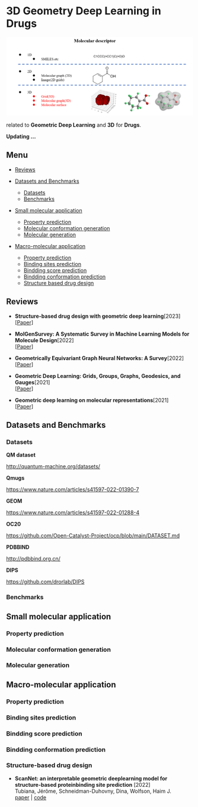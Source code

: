 

# 3D Geometry Deep Learning in Drugs
![contributing-image](figures/3D-plus.png)

related to  **Geometric Deep Learning** and **3D** for  **Drugs**.

**Updating ...**  


## Menu

  - [ Reviews](#reviews)

  - [ Datasets and Benchmarks](#datasets-and-benchmarks)
    - [Datasets](#datasets)
    - [Benchmarks](#benchmarks)
  - [ Small molecular application](#Small-molecular-application)
    - [Property prediction](#property-prediction)
    - [Molecular conformation generation](#molecular-conformation-generation)
    - [Molecular generation](#molecular-generation)
  - [ Macro-molecular application](#Macro-molecular-application)
    - [Property prediction](#property-prediction-1)
    - [Binding sites prediction](#binding-sites-prediction)
    - [Bindding score prediction](#bindding-score-prediction)
    - [Bindding conformation prediction](#bindding-conformation-prediction)
    - [Structure based drug design](#structure-based-drug-design)


## Reviews

* **Structure-based drug design with geometric deep learning**[2023]  
[[Paper]](https://doi.org/10.1016/j.sbi.2023.102548)

* **MolGenSurvey: A Systematic Survey in Machine Learning Models for Molecule Design**[2022]  
[[Paper]](https://arxiv.org/abs/2203.14500)

* **Geometrically Equivariant Graph Neural Networks: A Survey**[2022]  
[[Paper]](https://arxiv.org/abs/2202.07230)

* **Geometric Deep Learning: Grids, Groups, Graphs, Geodesics, and Gauges**[2021]  
[[Paper]](https://arxiv.org/abs/2104.13478)

* **Geometric deep learning on molecular representations**[2021]  
[[Paper]](https://arxiv.org/abs/2107.12375)


## Datasets and Benchmarks

### Datasets

**QM dataset**

http://quantum-machine.org/datasets/

**Qmugs**

https://www.nature.com/articles/s41597-022-01390-7

**GEOM**

https://www.nature.com/articles/s41597-022-01288-4


**OC20**

https://github.com/Open-Catalyst-Project/ocp/blob/main/DATASET.md

**PDBBIND**

http://pdbbind.org.cn/ 

**DIPS**

https://github.com/drorlab/DIPS

### Benchmarks

## Small molecular application
### Property prediction
### Molecular conformation generation
### Molecular generation

## Macro-molecular application
### Property prediction
### Binding sites prediction  
### Bindding score prediction
### Bindding conformation prediction
### Structure-based drug design
* **ScanNet: an interpretable geometric deeplearning model for structure-based proteinbinding site prediction** [2022]  
Tubiana, Jérôme, Schneidman-Duhovny, Dina, Wolfson, Haim J.  
[paper](https://www.nature.com/articles/s41592-022-01490-7) | [code](https://github.com/jertubiana/ScanNet)